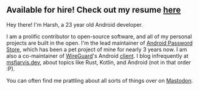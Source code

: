 ## Available for hire! Check out my resume [here](https://msfjarvis.dev/resume.pdf)
Hey there! I'm Harsh, a 23 year old Android developer.

I am a prolific contributor to open-source software, and all of my personal projects are built in the open. I'm the lead maintainer of [Android Password Store](https://msfjarvis.dev/aps), which has been a pet project of mine for nearly 3 years now. I am also a co-maintainer of [WireGuard](https://wireguard.com)'s Android [client](https://play.google.com/store/apps/details?id=com.wireguard.android). I blog infrequently at [msfjarvis.dev](https://msfjarvis.dev), about topics like Rust, Kotlin, and Android (not in that order :P).

You can often find me prattling about all sorts of things over on [Mastodon](https://androiddev.social/@msfjarvis).
